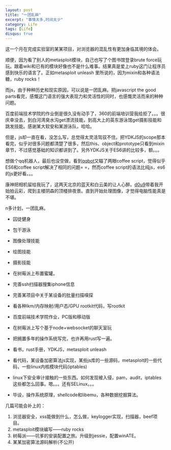 ```yaml
---
layout: post
title: "一团乱麻"
excerpt: "事情太多,时间太少"
category: Life
tags: [Life]
disqus: true
---
```



这一个月在完成实验室的某某项目，对浏览器的混乱性有更加身临其境的体会。

顺便，因为看了别人的metasploit模块，自己也写了个图书馆登录brute force玩玩。跟着wiki和已有的模块好像也不是什么难事。结果真是爱上ruby这门让程序员感到快乐的语言了。正如metasploit unleash 里所说的，因为mixin和各种语法糖，ruby rocks！

而js，由于种种历史和现实原因，可以说是一团乱麻。把javascript the good parts看完，感慨这门语言的强大表现力和灵活性的同时，也感慨灵活而来的种种问题。

百度前端技术学院的作业倒是很久没有动手了，360的前端培训营我给拒了。。。很庆幸没去，到白河湾臭水沟get漂流技能，到高大上的英东游泳馆get摄影技能和跳发技能。感谢某大软安和某游泳队，哈哈。

但是，js却一直在看，没怎么写，总觉得太灵活驾驭不住。把YDKJS的scope那本看完，似乎对很多问题都清楚了很多，然后this、object和prototype只看到mixin章节，不过感觉基础的知识都讲到了。另外YDKJS关于ES6讲的比较多，额。。。

想做个qq机器人，最后也没空做，看到[qqbot](https://github.com/xhan/qqbot)又瞄了两眼coffee script，觉得似乎ES6和coffee script解决了相同的问题= =，然而coffee script的语法比纯js，es6的js更好看。。。

康神把相机留给我玩了，这两天北京的蓝天和白云美的让人心醉。[d0u9](http://d0u9.xyz)带着我开始拍云彩，爬到主楼阴森的顶楼排夜景。直到开始处理图像，才觉得电脑性能真是不堪。

n多计划，一团乱麻。

- 囚徒健身
- 包干游泳

- 图像处理技能
- 绘图技能
- 摄影技能

- 在树莓派上布置蜜罐。
- 完善ssh扫描器搜集iphone信息
- 完善某项目中关于某设备的批量扫描嗅探
- 看各种lkm/内存映射/用户态/GPU rootkit代码，写rootkit

- 百度前端技术学院作业，PC版和移动版
- 在树莓派上写个基于node+websocket的聊天室玩

- 把搁置多年的操作系统写完，也许再用rust写一遍。

- 看书，rust手册，YDKJS，metasploit unleash
- 看代码，某设备加密算法js实现，某些js库的一些源码，metasploit的一些代码，一些linux内核模块代码(iptables)
- linux下安全审计接触的一些东西。如何发现被入侵，pam，audit，iptables这些都怎么回事。嗯。。。还有SELinux。。。

- 毕设，操作系统原理，shellcode和libemu，各种数据挖掘算法。

几篇可能会补上的：

1. 浏览器安全，xss能做到什么，怎么做，keylogger实现，扫描器，beef项目。
2. metasploit模块编写——ruby rocks
3. 树莓派——坑爹的安装配置之旅。升级到jessie，配置winATE。
4. 某某加密算法源码解析(不公开)
